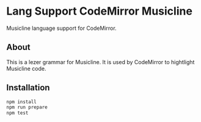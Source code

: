 # Lang Support CodeMirror Musicline

Musicline language support for CodeMirror.

## About

This is a lezer grammar for Musicline. It is used by CodeMirror to
hightlight Musicline code.

## Installation

```sh
npm install
npm run prepare
npm test
```
